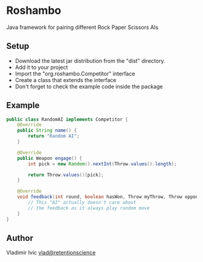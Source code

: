 Roshambo
========
Java framework for pairing different Rock Paper Scissors AIs

Setup
-----
* Download the latest jar distribution from the "dist" directory. 
* Add it to your project
* Import the "org.roshambo.Competitor" interface
* Create a class that extends the interface
* Don't forget to check the example code inside the package

Example
-------
```java
public class RandomAI implements Competitor {
    @Override
    public String name() {
        return "Random AI";
    }

    @Override
    public Weapon engage() {
        int pick = new Random().nextInt(Throw.values().length);

        return Throw.values()[pick];
    }

    @Override
    void feedback(int round, boolean hasWon, Throw myThrow, Throw opponentThrow) {
        // This "AI" actually doesn't care about 
        // the feedback as it always play random move
    }
}
```

Author
------
Vladimir Ivic <vlad@retentionscience>
